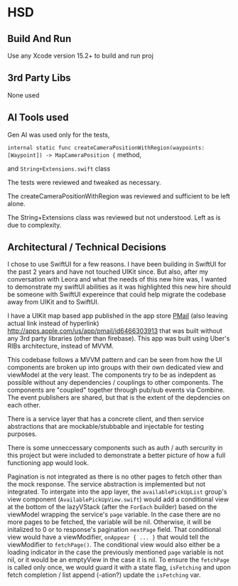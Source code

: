 # HSD

## Build And Run
Use any Xcode version 15.2+ to build and run proj


## 3rd Party Libs
None used

## AI Tools used
Gen AI was used only for the tests, 

`internal static func createCameraPositionWithRegion(waypoints: [Waypoint]) -> MapCameraPosition {` method,

and `String+Extensions.swift` class

The tests were reviewed and tweaked as necessary.

The createCameraPositionWithRegion was reviewed and sufficient to be left alone.

The String+Extensions class was reviewed but not understood. Left as is due to complexity.

## Architectural / Technical Decisions
I chose to use SwiftUI for a few reasons. 
I have been building in SwiftUI for the past 2 years and have not touched UIKit since.
But also, after my conversation with Leora and what the needs of this new hire was, I wanted to demonstrate my swiftUI abilities as it was highlighted this new hire should be someone with SwiftUI expereince that could help migrate the codebase away from UIKit and to SwiftUI.

I have a UIKit map based app published in the app store [PMail](http://apps.apple.com/us/app/pmail/id6466303913) (also leaving actual link instead of hyperlink) http://apps.apple.com/us/app/pmail/id6466303913 that was built without any 3rd party libraries (other than firebase). This app was built using Uber's RIBs architecture, instead of MVVM.

This codebase follows a MVVM pattern and can be seen from how the UI components are broken up into groups with their own dedicated view and viewModel at the very least. The components try to be as indepdent as possible without any dependencies / couplings to other components. The components are "coupled" together through pub/sub events via Combine. The event publishers are shared, but that is the extent of the depdencies on each other.

There is a service layer that has a concrete client, and then service abstractions that are mockable/stubbable and injectable for testing purposes.

There is some unneccessary components such as auth / auth sercurity in this project but were included to demonstrate a better picture of how a full functioning app would look.

Pagination is not integrated as there is no other pages to fetch other than the mock response.
The service abstraction is implemented but not integrated.
To intergate into the app layer, the `availablePickUpList` group's view component (`AvailablePickUpView.swift`) would add a conditional view at the bottom of the lazyVStack (after the `ForEach` builder) based on the viewModel wrapping the service's `page` variable. In the case there are no more pages to be fetched, the variable will be nil. Otherwise, it will be initalized to 0 or to response's pagination `nextPage` field.
That conditional view would have a viewModifier, `onAppear { ... }` that would tell the viewModifier to `fetchPage()`.
The conditional view would also either be a loading indicator in the case the previously mentioned `page` variable is not nil, or it would be an emptyView in the case it is nil.
To ensure the `fetchPage` is called only once, we would guard it with a state flag, `isFetching` and upon fetch completion / list append (-ation?) update the `isFetching` var.




